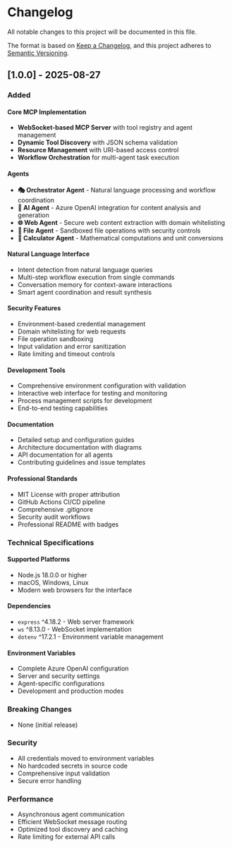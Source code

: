 # Changelog

All notable changes to this project will be documented in this file.

The format is based on [Keep a Changelog](https://keepachangelog.com/en/1.0.0/),
and this project adheres to [Semantic Versioning](https://semver.org/spec/v2.0.0.html).

## [1.0.0] - 2025-08-27

### Added

#### Core MCP Implementation
- **WebSocket-based MCP Server** with tool registry and agent management
- **Dynamic Tool Discovery** with JSON schema validation
- **Resource Management** with URI-based access control
- **Workflow Orchestration** for multi-agent task execution

#### Agents
- **🎭 Orchestrator Agent** - Natural language processing and workflow coordination
- **🤖 AI Agent** - Azure OpenAI integration for content analysis and generation
- **🌐 Web Agent** - Secure web content extraction with domain whitelisting
- **📁 File Agent** - Sandboxed file operations with security controls
- **🔢 Calculator Agent** - Mathematical computations and unit conversions

#### Natural Language Interface
- Intent detection from natural language queries
- Multi-step workflow execution from single commands
- Conversation memory for context-aware interactions
- Smart agent coordination and result synthesis

#### Security Features
- Environment-based credential management
- Domain whitelisting for web requests
- File operation sandboxing
- Input validation and error sanitization
- Rate limiting and timeout controls

#### Development Tools
- Comprehensive environment configuration with validation
- Interactive web interface for testing and monitoring
- Process management scripts for development
- End-to-end testing capabilities

#### Documentation
- Detailed setup and configuration guides
- Architecture documentation with diagrams
- API documentation for all agents
- Contributing guidelines and issue templates

#### Professional Standards
- MIT License with proper attribution
- GitHub Actions CI/CD pipeline
- Comprehensive .gitignore
- Security audit workflows
- Professional README with badges

### Technical Specifications

#### Supported Platforms
- Node.js 18.0.0 or higher
- macOS, Windows, Linux
- Modern web browsers for the interface

#### Dependencies
- `express` ^4.18.2 - Web server framework
- `ws` ^8.13.0 - WebSocket implementation
- `dotenv` ^17.2.1 - Environment variable management

#### Environment Variables
- Complete Azure OpenAI configuration
- Server and security settings
- Agent-specific configurations
- Development and production modes

### Breaking Changes
- None (initial release)

### Security
- All credentials moved to environment variables
- No hardcoded secrets in source code
- Comprehensive input validation
- Secure error handling

### Performance
- Asynchronous agent communication
- Efficient WebSocket message routing
- Optimized tool discovery and caching
- Rate limiting for external API calls

